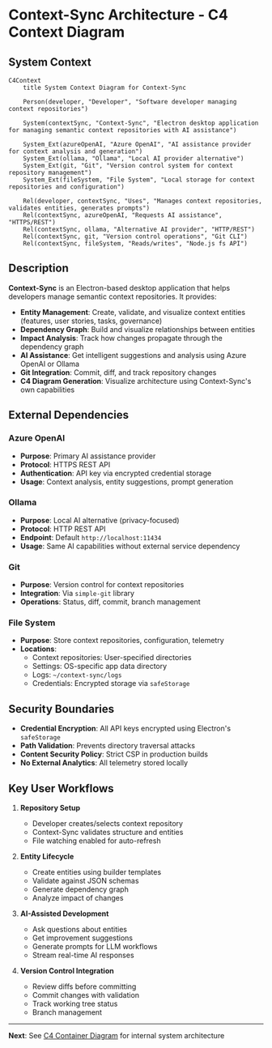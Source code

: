 # Context-Sync Architecture - C4 Context Diagram

## System Context

```mermaid
C4Context
    title System Context Diagram for Context-Sync

    Person(developer, "Developer", "Software developer managing context repositories")
    
    System(contextSync, "Context-Sync", "Electron desktop application for managing semantic context repositories with AI assistance")
    
    System_Ext(azureOpenAI, "Azure OpenAI", "AI assistance provider for context analysis and generation")
    System_Ext(ollama, "Ollama", "Local AI provider alternative")
    System_Ext(git, "Git", "Version control system for context repository management")
    System_Ext(fileSystem, "File System", "Local storage for context repositories and configuration")
    
    Rel(developer, contextSync, "Uses", "Manages context repositories, validates entities, generates prompts")
    Rel(contextSync, azureOpenAI, "Requests AI assistance", "HTTPS/REST")
    Rel(contextSync, ollama, "Alternative AI provider", "HTTP/REST")
    Rel(contextSync, git, "Version control operations", "Git CLI")
    Rel(contextSync, fileSystem, "Reads/writes", "Node.js fs API")
```

## Description

**Context-Sync** is an Electron-based desktop application that helps developers manage semantic context repositories. It provides:

- **Entity Management**: Create, validate, and visualize context entities (features, user stories, tasks, governance)
- **Dependency Graph**: Build and visualize relationships between entities
- **Impact Analysis**: Track how changes propagate through the dependency graph
- **AI Assistance**: Get intelligent suggestions and analysis using Azure OpenAI or Ollama
- **Git Integration**: Commit, diff, and track repository changes
- **C4 Diagram Generation**: Visualize architecture using Context-Sync's own capabilities

## External Dependencies

### Azure OpenAI
- **Purpose**: Primary AI assistance provider
- **Protocol**: HTTPS REST API
- **Authentication**: API key via encrypted credential storage
- **Usage**: Context analysis, entity suggestions, prompt generation

### Ollama
- **Purpose**: Local AI alternative (privacy-focused)
- **Protocol**: HTTP REST API
- **Endpoint**: Default `http://localhost:11434`
- **Usage**: Same AI capabilities without external service dependency

### Git
- **Purpose**: Version control for context repositories
- **Integration**: Via `simple-git` library
- **Operations**: Status, diff, commit, branch management

### File System
- **Purpose**: Store context repositories, configuration, telemetry
- **Locations**:
  - Context repositories: User-specified directories
  - Settings: OS-specific app data directory
  - Logs: `~/context-sync/logs`
  - Credentials: Encrypted storage via `safeStorage`

## Security Boundaries

- **Credential Encryption**: All API keys encrypted using Electron's `safeStorage`
- **Path Validation**: Prevents directory traversal attacks
- **Content Security Policy**: Strict CSP in production builds
- **No External Analytics**: All telemetry stored locally

## Key User Workflows

1. **Repository Setup**
   - Developer creates/selects context repository
   - Context-Sync validates structure and entities
   - File watching enabled for auto-refresh

2. **Entity Lifecycle**
   - Create entities using builder templates
   - Validate against JSON schemas
   - Generate dependency graph
   - Analyze impact of changes

3. **AI-Assisted Development**
   - Ask questions about entities
   - Get improvement suggestions
   - Generate prompts for LLM workflows
   - Stream real-time AI responses

4. **Version Control Integration**
   - Review diffs before committing
   - Commit changes with validation
   - Track working tree status
   - Branch management

---

**Next**: See [C4 Container Diagram](./c4-container.md) for internal system architecture
